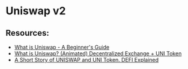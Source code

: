 # Uniswap v2

## Resources:

* [What is Uniswap - A Beginner's Guide](https://www.youtube.com/watch?v=dIneNZTnFMw)
* [What is Uniswap? (Animated) Decentralized Exchange + UNI Token](https://www.youtube.com/watch?v=DLu35sIqVTM)
* [A Short Story of UNISWAP and UNI Token. DEFI Explained](https://www.youtube.com/watch?v=LpjMgS4OVzs)